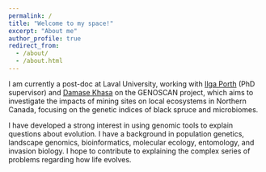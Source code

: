 ```yaml
---
permalink: /
title: "Welcome to my space!"
excerpt: "About me"
author_profile: true
redirect_from: 
  - /about/
  - /about.html
---
```



I am currently a post-doc at Laval University, working with [Ilga Porth](https://www.ibis.ulaval.ca/en/research/ilga-porth/) (PhD supervisor) and [Damase Khasa](https://www.ffgg.ulaval.ca/departements/sbf/professeurs/damase-p-khasa) on the GENOSCAN project, which aims to investigate the impacts of mining sites on local ecosystems in Northern Canada, focusing on the genetic indices of black spruce and microbiomes.

I have developed a strong interest in using genomic tools to explain questions about evolution. I have a background in population genetics, landscape genomics, bioinformatics, molecular ecology, entomology, and invasion biology. I hope to contribute to explaining the complex series of problems regarding how life evolves.
